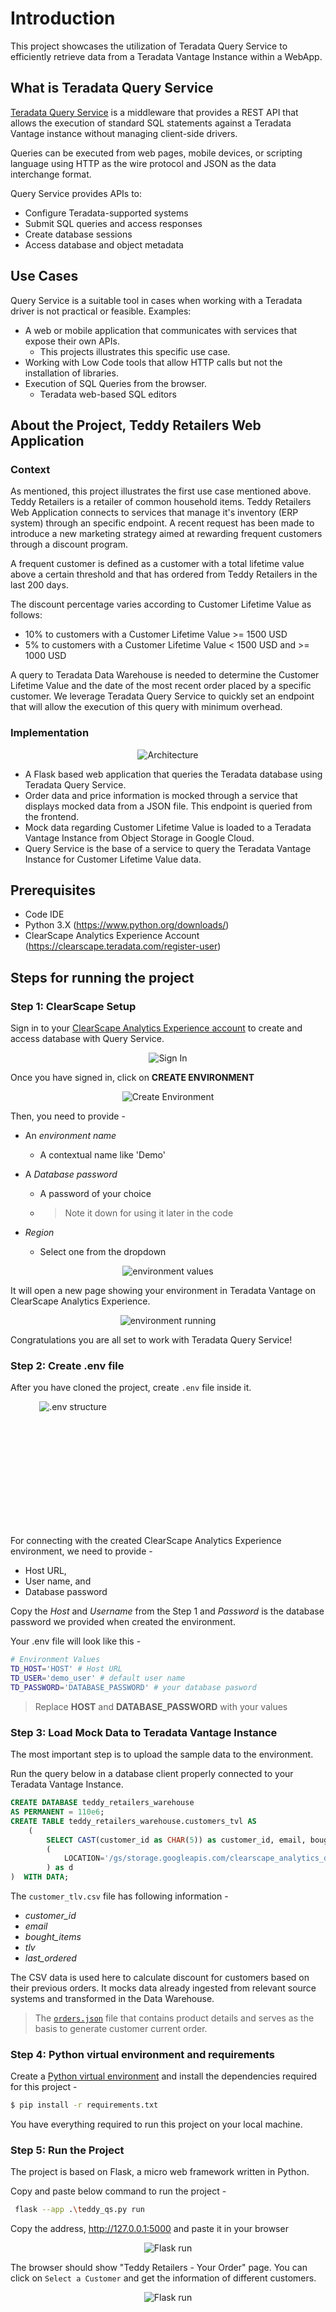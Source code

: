 # Introduction

This project showcases the utilization of Teradata Query Service to efficiently retrieve data from a Teradata Vantage Instance within a WebApp.

## What is Teradata Query Service

[Teradata Query Service](https://docs.teradata.com/r/Teradata-Query-Service-Installation-Configuration-and-Usage-Guide-for-Customers/April-2022/Overview/Teradata-Query-Service) is a middleware that provides a REST API that allows the execution of standard SQL statements against a Teradata Vantage instance without managing client-side drivers.


Queries can be executed from web pages, mobile devices, or scripting language using HTTP as the wire protocol and JSON as the data interchange format. 


Query Service provides APIs to:
*   Configure Teradata-supported systems
*   Submit SQL queries and access responses
*   Create database sessions
*   Access database and object metadata

## Use Cases
Query Service is a suitable tool in cases when working with a Teradata driver is not practical or feasible.
Examples:
* A web or mobile application that communicates with services that expose their own APIs. 
	* This projects illustrates this specific use case.
* Working with Low Code tools that allow HTTP calls but not the installation of libraries.
* Execution of SQL Queries from the browser.
	* Teradata web-based SQL editors 

## About the Project, Teddy Retailers Web Application
### Context
As mentioned, this project illustrates the first use case mentioned above. Teddy Retailers is a retailer of common household items.
Teddy Retailers Web Application connects to services that manage it's inventory (ERP system) through an specific endpoint. A recent request has been made to introduce a new marketing strategy aimed at rewarding frequent customers through a discount program.

A frequent customer is defined as a customer with a total lifetime value above a certain threshold and that has ordered from Teddy Retailers in the 
last 200 days.

The discount percentage varies according to Customer Lifetime Value as follows:
- 10% to customers with a Customer Lifetime Value >= 1500 USD
-  5% to customers with a Customer Lifetime Value < 1500 USD and >= 1000 USD

A query to Teradata Data Warehouse is needed to determine the Customer Lifetime Value and the date of the most recent order placed by a specific customer. We leverage Teradata Query Service to quickly set an endpoint that will allow the execution of this query with minimum overhead.

### Implementation

<div align="center">

![Architecture](./img/about_project.PNG)

</div>

- A Flask based web application that queries the Teradata database using Teradata Query Service.
- Order data and price information is mocked through a service that displays mocked data from a JSON file. This endpoint is queried from the frontend.
- Mock data regarding Customer Lifetime Value is loaded to a Teradata Vantage Instance from Object Storage in Google Cloud.
- Query Service is the base of a service to query the Teradata Vantage Instance for Customer Lifetime Value data.

## Prerequisites

- Code IDE
- Python 3.X (https://www.python.org/downloads/)
- ClearScape Analytics Experience Account (https://clearscape.teradata.com/register-user)

## Steps for running the project

### Step 1: ClearScape Setup

Sign in to your [ClearScape Analytics Experience account](https://clearscape.teradata.com/sign-in) to create and access database with Query Service.  

<div align="center">

![Sign In](/img/sign_in.PNG)

</div>

Once you have signed in, click on **CREATE ENVIRONMENT**

<div align="center">

![Create Environment](/img/create_env.PNG)

</div>

Then, you need to provide -
* An _environment name_

  * A contextual name like 'Demo'       

* A _Database password_

  * A password of your choice
  * >Note it down for using it later in the code

* _Region_

  * Select one from the dropdown

<div align="center">

![environment values](/img/env_values.PNG)

</div>

It will open a new page showing your environment in Teradata Vantage on ClearScape Analytics Experience.

<div align="center">

![environment running](/img/final_page.PNG)

</div>

Congratulations you are all set to work with Teradata Query Service!


### Step 2: Create .env file

After you have cloned the project, create `.env` file inside it.

<div align="center" style="width:200px; height:200px">

![.env structure](/img/env_stru.PNG)

</div>

For connecting with the created ClearScape Analytics Experience environment, we need to provide -
* Host URL,
* User name, and
* Database password

Copy the _Host_ and _Username_ from the Step 1 and _Password_ is the database password we provided when created the environment.

Your .env file will look like this -

``` bash
# Environment Values
TD_HOST='HOST' # Host URL
TD_USER='demo_user' # default user name
TD_PASSWORD='DATABASE_PASSWORD' # your database pasword
```

> Replace **HOST** and **DATABASE_PASSWORD** with your values

### Step 3: Load Mock Data to Teradata Vantage Instance

The most important step is to upload the sample data to the environment.

Run the query below in a database client properly connected to your Teradata Vantage Instance.

``` sql
CREATE DATABASE teddy_retailers_warehouse
AS PERMANENT = 110e6;
CREATE TABLE teddy_retailers_warehouse.customers_tvl AS
	(
		SELECT CAST(customer_id as CHAR(5)) as customer_id, email, bought_items, tlv, last_ordered  FROM 
		(
	    	LOCATION='/gs/storage.googleapis.com/clearscape_analytics_demo_data/DEMO_dbtAdvanced/customers_tlv.csv'
		) as d
)  WITH DATA;
```
The `customer_tlv.csv` file has following information -
* _customer_id_
* _email_
* _bought_items_
* _tlv_
* _last_ordered_

The CSV data is used here to calculate discount for customers based on their previous orders. It mocks data already ingested from relevant source systems and transformed in the Data Warehouse. <br>

> The [`orders.json`](/mock_data/orders.json) file that contains product details and serves as the basis to generate customer current order.


### Step 4: Python virtual environment and requirements

Create a [Python virtual environment](https://docs.python.org/3/library/venv.html) and install the dependencies required for this project -


``` bash
$ pip install -r requirements.txt
```

You have everything required to run this project on your local machine.

### Step 5: Run the Project

The project is based on Flask, a micro web framework written in Python. <br>

Copy and paste below command to run the project -

``` bash
 flask --app .\teddy_qs.py run
 ```
Copy the address, http://127.0.0.1:5000 and paste it in your browser

 <div align="center">

![Flask run](/img/flask_run.PNG)

</div>

The browser should show "Teddy Retailers - Your Order" page. You can click on `Select a Customer` and get the information of different customers.

 <div align="center">

![Flask run](/img/result.PNG)

</div>

